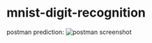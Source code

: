 # mnist-digit-recognition
postman prediction:
![postman screenshot](https://user-images.githubusercontent.com/107293880/210054229-6fa1663b-89c5-4e7a-bc82-7352f011e7b9.png)
